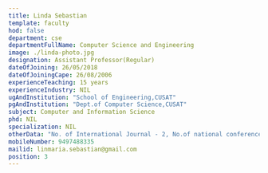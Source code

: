 ```yaml
---
title: Linda Sebastian
template: faculty
hod: false
department: cse
departmentFullName: Computer Science and Engineering
image: ./linda-photo.jpg
designation: Assistant Professor(Regular)
dateOfJoining: 26/05/2018
dateOfJoiningCape: 26/08/2006
experienceTeaching: 15 years
experienceIndustry: NIL
ugAndInstitution: "School of Engineering,CUSAT"
pgAndInstitution: "Dept.of Computer Science,CUSAT"
subject: Computer and Information Science
phd: NIL
specialization: NIL
otherData: "No. of International Journal - 2, No.of national conferences - 1"
mobileNumber: 9497488335
mailid: linmaria.sebastian@gmail.com
position: 3
---
```

